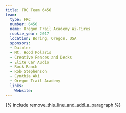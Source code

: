 ```yaml
---
title: FRC Team 6456
team:
  type: FRC
  number: 6456
  name: Oregon Trail Academy Wi-Fires
  rookie_year: 2017
  location: Boring, Oregon, USA
  sponsors:
  - Daimler
  - Mt. Hood Polaris
  - Creative Fences and Decks
  - Elite Car Audio
  - Rock Ranch
  - Rob Stephenson
  - Cynthia Aki
  - Oregon Trail Academy
  links:
    Website:
---
```


{% include remove_this_line_and_add_a_paragraph %}